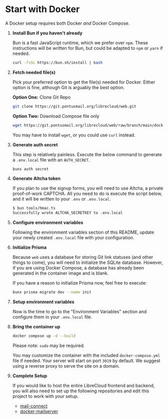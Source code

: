 # Start with Docker

A Docker setup requires both Docker *and* Docker Compose.

1. **Install Bun if you haven't already**

   Bun is a fast JavaScript runtime, which we prefer over `npm`. These instructions will be written for Bun, but could be adapted to `npm` or `yarn` if needed.

   ```bash
   curl -fsSL https://bun.sh/install | bash
   ```

2. **Fetch needed file(s)**

   Pick your preferred option to get the file(s) needed for Docker. Either option is fine, although Git is arguably the best option.

   **Option One:** Clone Git Repo

   ```bash
   git clone https://git.pontusmail.org/librecloud/web.git
   ```

   **Option Two:** Download Compose file only

   ```bash
   wget https://git.pontusmail.org/librecloud/web/raw/branch/main/docker-compose.yml
   ```

   You may have to install `wget`, or you could use `curl` instead.

3. **Generate auth secret**

   This step is relatively painless. Execute the below command to generate a `.env.local` file with an `AUTH_SECRET`.

   ```bash
   bunx auth secret
   ```

4. **Generate Altcha token**

   If you plan to use the signup forms, you will need to use Altcha, a private proof-of-work CAPTCHA. All you need to do is execute the script below, and it will be written to your `.env` or `.env.local`.

   ```bash
   $ bun tools/hmac.ts
   Successfully wrote ALTCHA_SECRETKEY to .env.local
   ```

5. **Configure environment variables**

   Following the environment variables section of this README, update your newly created `.env.local` file with your configuration.

6. **Initialize Prisma**

   Because `web` uses a database for storing Git link statuses (and other things to come),
   you will need to initialize the SQLite database.
   However, if you are using Docker Compose, a database has already been generated in the container image and is blank.

   If you have a reason to initialize Prisma now, feel free to execute:

   ```bash
   bunx prisma migrate dev --name init
   ```

7. **Setup environment variables**

   Now is the time to go to the "Environment Variables" section and configure them in your `.env.local` file.

8. **Bring the container up**

   ```bash
   docker compose up -d --build
   ```

   Please note: `sudo` may be required.

   You may customize the container with the included `docker-compose.yml` file if needed. Your server will start on port `3019` by default. We suggest using a reverse proxy to serve the site on a domain.

9. **Complete Setup**

   If you would like to host the entire LibreCloud frontend and backend,
   you will also need to set up the following repositories and edit this project to work with *your* setup.

   * [mail-connect](https://git.pontusmail.org/librecloud/mail-connect)
   * [docker-mailserver](https://github.com/docker-mailserver/docker-mailserver)